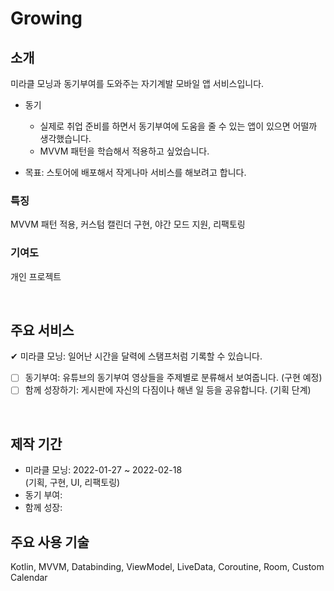 # Growing
## 소개
미라클 모닝과 동기부여를 도와주는 자기계발 모바일 앱 서비스입니다.

- 동기
  - 실제로 취업 준비를 하면서 동기부여에 도움을 줄 수 있는 앱이 있으면 어떨까 생각했습니다.
  - MVVM 패턴을 학습해서 적용하고 싶었습니다.


- 목표: 스토어에 배포해서 작게나마 서비스를 해보려고 합니다.


### 특징
MVVM 패턴 적용, 커스텀 캘린더 구현, 야간 모드 지원, 리팩토링

### 기여도
개인 프로젝트

<br>

## 주요 서비스
✔ 미라클 모닝: 일어난 시간을 달력에 스탬프처럼 기록할 수 있습니다.
- [ ] 동기부여: 유튜브의 동기부여 영상들을 주제별로 분류해서 보여줍니다. (구현 예정)
- [ ] 함께 성장하기: 게시판에 자신의 다짐이나 해낸 일 등을 공유합니다. (기획 단계)

<br>

## 제작 기간
- 미라클 모닝: 2022-01-27 ~ 2022-02-18  
  (기획, 구현, UI, 리팩토링)
- 동기 부여:
- 함께 성장:

## 주요 사용 기술
Kotlin, MVVM, Databinding, ViewModel, LiveData, Coroutine, Room, Custom Calendar


